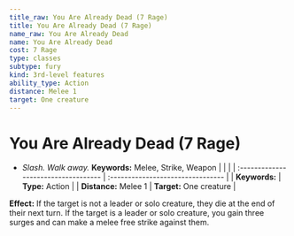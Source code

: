 ```yaml
---
title_raw: You Are Already Dead (7 Rage)
title: You Are Already Dead (7 Rage)
name_raw: You Are Already Dead
name: You Are Already Dead
cost: 7 Rage
type: classes
subtype: fury
kind: 3rd-level features
ability_type: Action
distance: Melee 1
target: One creature
---
```


# You Are Already Dead (7 Rage)

- *Slash. Walk away.* **Keywords:** Melee, Strike, Weapon
    |  |  |
    | :\----------------------------------- | :-------------------------------- |
    | **Keywords:**  | **Type:** Action |
    | **Distance:** Melee 1 | **Target:** One creature |

**Effect:** If the target is not a leader or solo creature, they die at the end of their next turn. If the target is a leader or solo creature, you gain three surges and can make a melee free strike against them.
